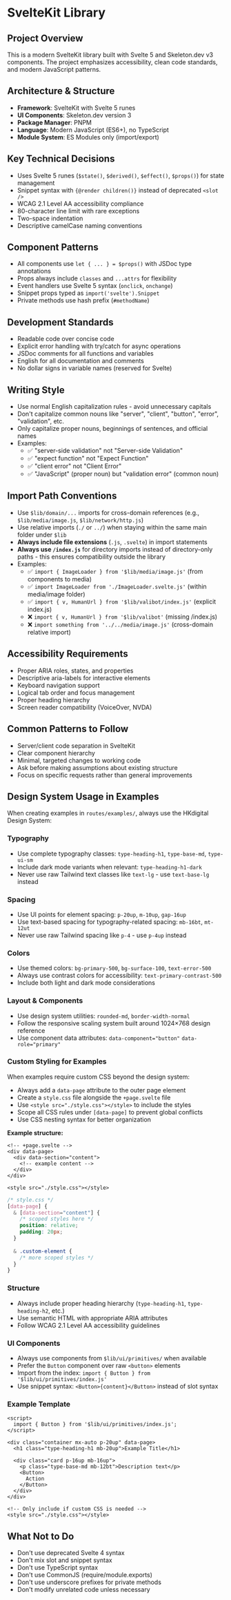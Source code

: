 # SvelteKit Library

## Project Overview
This is a modern SvelteKit library built with Svelte 5 and Skeleton.dev v3 components. The project emphasizes accessibility, clean code standards, and modern JavaScript patterns.

## Architecture & Structure
- **Framework**: SvelteKit with Svelte 5 runes
- **UI Components**: Skeleton.dev version 3
- **Package Manager**: PNPM
- **Language**: Modern JavaScript (ES6+), no TypeScript
- **Module System**: ES Modules only (import/export)

## Key Technical Decisions
- Uses Svelte 5 runes (`$state()`, `$derived()`, `$effect()`, `$props()`) for state management
- Snippet syntax with `{@render children()}` instead of deprecated `<slot />`
- WCAG 2.1 Level AA accessibility compliance
- 80-character line limit with rare exceptions
- Two-space indentation
- Descriptive camelCase naming conventions

## Component Patterns
- All components use `let { ... } = $props()` with JSDoc type annotations
- Props always include `classes` and `...attrs` for flexibility
- Event handlers use Svelte 5 syntax (`onclick`, `onchange`)
- Snippet props typed as `import('svelte').Snippet`
- Private methods use hash prefix (`#methodName`)

## Development Standards
- Readable code over concise code
- Explicit error handling with try/catch for async operations
- JSDoc comments for all functions and variables
- English for all documentation and comments
- No dollar signs in variable names (reserved for Svelte)

## Writing Style
- Use normal English capitalization rules - avoid unnecessary capitals
- Don't capitalize common nouns like "server", "client", "button", "error", "validation", etc.
- Only capitalize proper nouns, beginnings of sentences, and official names
- Examples:
  - ✅ "server-side validation" not "Server-side Validation"  
  - ✅ "expect function" not "Expect Function"
  - ✅ "client error" not "Client Error"
  - ✅ "JavaScript" (proper noun) but "validation error" (common noun)

## Import Path Conventions
- Use `$lib/domain/...` imports for cross-domain references (e.g., `$lib/media/image.js`, `$lib/network/http.js`)
- Use relative imports (`./` or `../`) when staying within the same main folder under `$lib`
- **Always include file extensions** (`.js`, `.svelte`) in import statements
- **Always use `/index.js`** for directory imports instead of directory-only paths - this ensures compatibility outside the library
- Examples:
  - ✅ `import { ImageLoader } from '$lib/media/image.js'` (from components to media)
  - ✅ `import ImageLoader from './ImageLoader.svelte.js'` (within media/image folder)
  - ✅ `import { v, HumanUrl } from '$lib/valibot/index.js'` (explicit index.js)
  - ❌ `import { v, HumanUrl } from '$lib/valibot'` (missing /index.js)
  - ❌ `import something from '../../media/image.js'` (cross-domain relative import)

## Accessibility Requirements
- Proper ARIA roles, states, and properties
- Descriptive aria-labels for interactive elements
- Keyboard navigation support
- Logical tab order and focus management
- Proper heading hierarchy
- Screen reader compatibility (VoiceOver, NVDA)

## Common Patterns to Follow
- Server/client code separation in SvelteKit
- Clear component hierarchy
- Minimal, targeted changes to working code
- Ask before making assumptions about existing structure
- Focus on specific requests rather than general improvements

## Design System Usage in Examples

When creating examples in `routes/examples/`, always use the HKdigital Design System:

### Typography
- Use complete typography classes: `type-heading-h1`, `type-base-md`, `type-ui-sm`
- Include dark mode variants when relevant: `type-heading-h1-dark`
- Never use raw Tailwind text classes like `text-lg` - use `text-base-lg` instead

### Spacing
- Use UI points for element spacing: `p-20up`, `m-10up`, `gap-16up`
- Use text-based spacing for typography-related spacing: `mb-16bt`, `mt-12ut`
- Never use raw Tailwind spacing like `p-4` - use `p-4up` instead

### Colors
- Use themed colors: `bg-primary-500`, `bg-surface-100`, `text-error-500`
- Always use contrast colors for accessibility: `text-primary-contrast-500`
- Include both light and dark mode considerations

### Layout & Components
- Use design system utilities: `rounded-md`, `border-width-normal`
- Follow the responsive scaling system built around 1024×768 design reference
- Use component data attributes: `data-component="button"` `data-role="primary"`

### Custom Styling for Examples
When examples require custom CSS beyond the design system:

- Always add a `data-page` attribute to the outer page element
- Create a `style.css` file alongside the `+page.svelte` file
- Use `<style src="./style.css"></style>` to include the styles
- Scope all CSS rules under `[data-page]` to prevent global conflicts
- Use CSS nesting syntax for better organization

**Example structure:**
```svelte
<!-- +page.svelte -->
<div data-page>
  <div data-section="content">
    <!-- example content -->
  </div>
</div>

<style src="./style.css"></style>
```

```css
/* style.css */
[data-page] {
  & [data-section="content"] {
    /* scoped styles here */
    position: relative;
    padding: 20px;
  }
  
  & .custom-element {
    /* more scoped styles */
  }
}
```

### Structure
- Always include proper heading hierarchy (`type-heading-h1`, `type-heading-h2`, etc.)
- Use semantic HTML with appropriate ARIA attributes
- Follow WCAG 2.1 Level AA accessibility guidelines

### UI Components
- Always use components from `$lib/ui/primitives/` when available
- Prefer the `Button` component over raw `<button>` elements
- Import from the index: `import { Button } from '$lib/ui/primitives/index.js'`
- Use snippet syntax: `<Button>{content}</Button>` instead of slot syntax

### Example Template
```svelte
<script>
  import { Button } from '$lib/ui/primitives/index.js';
</script>

<div class="container mx-auto p-20up" data-page>
  <h1 class="type-heading-h1 mb-20up">Example Title</h1>
  
  <div class="card p-16up mb-16up">
    <p class="type-base-md mb-12bt">Description text</p>
    <Button>
      Action
    </Button>
  </div>
</div>

<!-- Only include if custom CSS is needed -->
<style src="./style.css"></style>
```

## What Not to Do
- Don't use deprecated Svelte 4 syntax
- Don't mix slot and snippet syntax
- Don't use TypeScript syntax
- Don't use CommonJS (require/module.exports)
- Don't use underscore prefixes for private methods
- Don't modify unrelated code unless necessary
